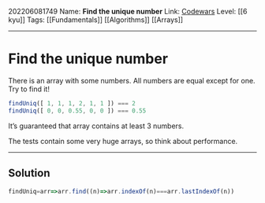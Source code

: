 202206081749
Name: **Find the unique number**
Link: [Codewars](https://www.codewars.com/kata/585d7d5adb20cf33cb000235/)
Level:  [[6 kyu]]
Tags: [[Fundamentals]] [[Algorithms]] [[Arrays]]

---

# Find the unique number

There is an array with some numbers. All numbers are equal except for one. Try to find it!

``` javascript
findUniq([ 1, 1, 1, 2, 1, 1 ]) === 2
findUniq([ 0, 0, 0.55, 0, 0 ]) === 0.55
```

It’s guaranteed that array contains at least 3 numbers.

The tests contain some very huge arrays, so think about performance.

---

## Solution

``` javascript
findUniq=arr=>arr.find((n)=>arr.indexOf(n)===arr.lastIndexOf(n))
```